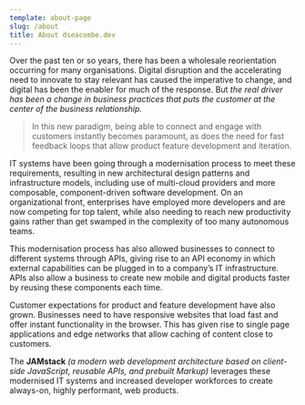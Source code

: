 ```yaml
---
template: about-page
slug: /about
title: About dseacombe.dev
---
```

Over the past ten or so years, there has been a wholesale reorientation occurring for many organisations. Digital disruption and the accelerating need to innovate to stay relevant has caused the imperative to change, and digital has been the enabler for much of the response. But *the real driver has been a change in business practices that puts the customer at the center of the business relationship.* 

> In this new paradigm, being able to connect and engage with customers instantly becomes paramount, as does the need for fast feedback loops that allow product feature development and iteration.

IT systems have been going through a modernisation process to meet these requirements, resulting in new architectural design patterns and infrastructure models, including use of multi-cloud providers and more composable, component-driven software development. On an organizational front, enterprises have employed more developers and are now competing for top talent, while also needing to reach new productivity gains rather than get swamped in the complexity of too many autonomous teams.

This modernisation process has also allowed businesses to connect to different systems through APIs, giving rise to an API economy in which external capabilities can be plugged in to a company’s IT infrastructure. APIs also allow a business to create new mobile and digital products faster by reusing these components each time.

Customer expectations for product and feature development have also grown. Businesses need to have responsive websites that load fast and offer instant functionality in the browser. This has given rise to single page applications and edge networks that allow caching of content close to customers.

The **JAMstack** *(a modern web development architecture based on client-side JavaScript, reusable APIs, and prebuilt Markup)* leverages these modernised IT systems and increased developer workforces to create always-on, highly performant, web products.